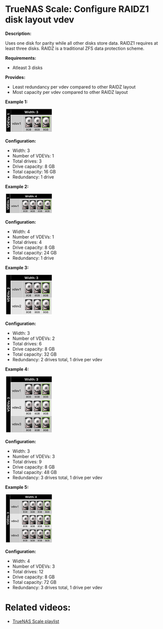 # TrueNAS Scale: Configure RAIDZ1 disk layout vdev

<b>Description:</b>

Uses one disk for parity while all other disks store data. RAIDZ1 requires at least three disks. RAIDZ is a traditional ZFS data protection scheme.

<b>Requirements:</b>

* Atleast 3 disks

<b>Provides:</b>

* Least redundancy per vdev compared to other RAIDZ layout
* Most capacity per vdev compared to other RAIDZ layout

<b>Example 1:</b>

<img src="img/raidz1_1vdev_3wide.png" width=30% height=30%>

<b>Configuration:</b>

* Width: 3
* Number of VDEVs: 1
* Total drives: 3
* Drive capacity: 8 GB
* Total capacity: 16 GB
* Redundancy: 1 drive

<b>Example 2:</b>

<img src="img/raidz1_1vdev_4wide.png" width=30% height=30%>

<b>Configuration:</b>

* Width: 4
* Number of VDEVs: 1
* Total drives: 4
* Drive capacity: 8 GB
* Total capacity: 24 GB
* Redundancy: 1 drive

<b>Example 3:</b>

<img src="img/raidz1_2vdev_3wide.png" width=30% height=30%>

<b>Configuration:</b>

* Width: 3
* Number of VDEVs: 2
* Total drives: 6
* Drive capacity: 8 GB
* Total capacity: 32 GB
* Redundancy: 2 drives total, 1 drive per vdev

<b>Example 4:</b>

<img src="img/raidz1_3vdev_3wide.png" width=30% height=30%>

<b>Configuration:</b>

* Width: 3
* Number of VDEVs: 3
* Total drives: 9
* Drive capacity: 8 GB
* Total capacity: 48 GB
* Redundancy: 3 drives total, 1 drive per vdev

<b>Example 5:</b>

<img src="img/raidz1_3vdev_4wide.png" width=30% height=30%>

<b>Configuration:</b>

* Width: 4
* Number of VDEVs: 3
* Total drives: 12
* Drive capacity: 8 GB
* Total capacity: 72 GB
* Redundancy: 3 drives total, 1 drive per vdev

# Related videos:

* [TrueNAS Scale playlist](https://www.youtube.com/playlist?list=PLVncjTDMNQ4RKprjwzLtGYUwVLZe6INiH)